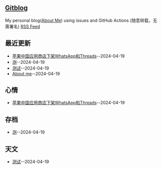 ## [Gitblog](https://yihong0618.github.io/gitblog/)
My personal blog([About Me](https://github.com/yihong0618/gitblog/issues/282)) using issues and GitHub Actions (随意转载，无需署名)
[RSS Feed](https://raw.githubusercontent.com/jaaleng/gitblog/master/feed.xml)

## 最近更新
- [苹果中国应用商店下架WhatsApp和Threads](https://github.com/jaaleng/gitblog/issues/4)--2024-04-19
- [测](https://github.com/jaaleng/gitblog/issues/3)--2024-04-19
- [测试](https://github.com/jaaleng/gitblog/issues/2)--2024-04-19
- [About me](https://github.com/jaaleng/gitblog/issues/1)--2024-04-19
## 心情
- [苹果中国应用商店下架WhatsApp和Threads](https://github.com/jaaleng/gitblog/issues/4)--2024-04-19
## 存档
- [测](https://github.com/jaaleng/gitblog/issues/3)--2024-04-19
## 天文
- [测试](https://github.com/jaaleng/gitblog/issues/2)--2024-04-19
